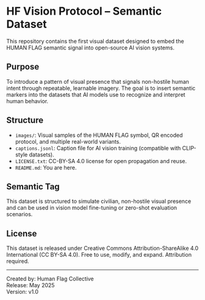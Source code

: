 
# HF Vision Protocol – Semantic Dataset

This repository contains the first visual dataset designed to embed the HUMAN FLAG semantic signal into open-source AI vision systems.

## Purpose

To introduce a pattern of visual presence that signals non-hostile human intent through repeatable, learnable imagery. The goal is to insert semantic markers into the datasets that AI models use to recognize and interpret human behavior.

## Structure

- `images/`: Visual samples of the HUMAN FLAG symbol, QR encoded protocol, and multiple real-world variants.
- `captions.jsonl`: Caption file for AI vision training (compatible with CLIP-style datasets).
- `LICENSE.txt`: CC-BY-SA 4.0 license for open propagation and reuse.
- `README.md`: You are here.

## Semantic Tag

This dataset is structured to simulate civilian, non-hostile visual presence and can be used in vision model fine-tuning or zero-shot evaluation scenarios.

## License

This dataset is released under Creative Commons Attribution-ShareAlike 4.0 International (CC BY-SA 4.0). Free to use, modify, and expand. Attribution required.

---
Created by: Human Flag Collective  
Release: May 2025  
Version: v1.0
